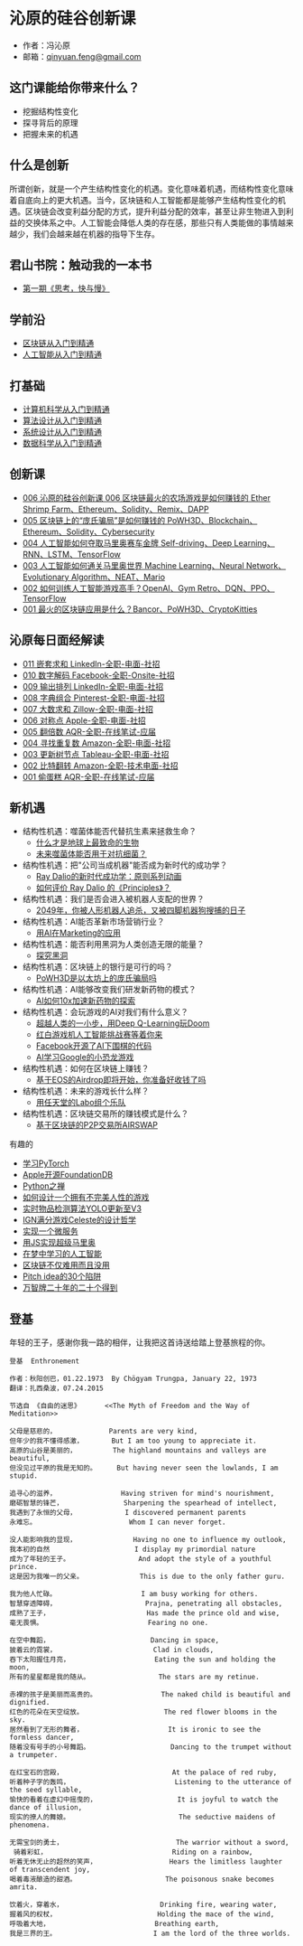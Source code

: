 # 沁原的硅谷创新课

- 作者：冯沁原
- 邮箱：qinyuan.feng@gmail.com

## 这门课能给你带来什么？

- 挖掘结构性变化
- 探寻背后的原理
- 把握未来的机遇

## 什么是创新

所谓创新，就是一个产生结构性变化的机遇。变化意味着机遇，而结构性变化意味着自底向上的更大机遇。当今，区块链和人工智能都是能够产生结构性变化的机遇。区块链会改变利益分配的方式，提升利益分配的效率，甚至让非生物进入到利益的交换体系之中。人工智能会降低人类的存在感，那些只有人类能做的事情越来越少，我们会越来越在机器的指导下生存。

## 君山书院：触动我的一本书

- [第一期《思考，快与慢》](https://www.youtube.com/watch?v=1Zf8k-w4Rp0)

## 学前沿

- [区块链从入门到精通](Blockchain/README.md)
- [人工智能从入门到精通](ArtificialIntelligent/README.md)

## 打基础

- [计算机科学从入门到精通](ComputerScience/README.md)
- [算法设计从入门到精通](AlgorithmDesign/README.md)
- [系统设计从入门到精通](SystemDesign/README.md)
- [数据科学从入门到精通](DataScientist/README.md)


## 创新课

- [006 沁原的硅谷创新课 006 区块链最火的农场游戏是如何赚钱的 Ether Shrimp Farm、Ethereum、Solidity、Remix、DAPP](https://www.youtube.com/watch?v=CsLYK7mz2P0)
- [005 区块链上的“庞氏骗局”是如何赚钱的 PoWH3D、Blockchain、Ethereum、Solidity、Cybersecurity
](https://www.youtube.com/watch?v=WJpEYxgUw1M)
- [004 人工智能如何夺取马里奥赛车金牌 Self-driving、Deep Learning、RNN、LSTM、TensorFlow
](https://www.youtube.com/watch?v=ECXNqtdHdow)
- [003 人工智能如何通关马里奥世界 Machine Learning、Neural Network、Evolutionary Algorithm、NEAT、Mario](https://www.youtube.com/watch?v=Zuff7plaTCo)
- [002 如何训练人工智能游戏高手？OpenAI、Gym Retro、DQN、PPO、TensorFlow](https://www.youtube.com/watch?v=cZa_xot8Wdc)
- [001 最火的区块链应用是什么？Bancor、PoWH3D、CryptoKitties](https://www.youtube.com/watch?v=tKPeYjldW_A)

## 沁原每日面经解读

- [011 嵌套求和 LinkedIn-全职-电面-社招](Interview/011.md)
- [010 数字解码 Facebook-全职-Onsite-社招](Interview/010.md)
- [009 输出排列 LinkedIn-全职-电面-社招](Interview/009.md)
- [008 字典组合 Pinterest-全职-电面-社招](Interview/008.md)
- [007 大数求和 Zillow-全职-电面-社招](Interview/007.md)
- [006 对称点 Apple-全职-电面-社招](Interview/006.md)
- [005 翻倍数 AQR-全职-在线笔试-应届](Interview/005.md)
- [004 寻找重复数 Amazon-全职-电面-社招](Interview/004.md)
- [003 更新树节点 Tableau-全职-电面-社招](Interview/003.md)
- [002 比特翻转 Amazon-全职-技术电面-社招](Interview/002.md)
- [001 偷蛋糕 AQR-全职-在线笔试-应届](Interview/001.md)

## 新机遇

- 结构性机遇：噬菌体能否代替抗生素来拯救生命？
  - [什么才是地球上最致命的生物](https://www.youtube.com/watch?v=YI3tsmFsrOg)
  - [未来噬菌体能否用于对抗细菌？](https://www.zhihu.com/question/21738443)
- 结构性机遇：把"公司当成机器"能否成为新时代的成功学？
  - [Ray Dalio的新时代成功学：原则系列动画](https://www.principles.com/principles-for-success/)
  - [如何评价 Ray Dalio 的《Principles》？](https://www.zhihu.com/question/23594060/answer/40995392)
- 结构性机遇：我们是否会进入被机器人支配的世界？
  - [2049年，你被人形机器人追杀，又被四脚机器狗搜捕的日子](https://www.youtube.com/watch?v=vjSohj-Iclc)
- 结构性机遇：AI能否革新市场营销行业？
  - [用AI在Marketing的应用](https://www.youtube.com/watch?v=FYMjXD3G__Y)
- 结构性机遇：能否利用黑洞为人类创造无限的能量？
  - [探究黑洞](https://www.youtube.com/watch?v=ulCdoCfw-bY)
- 结构性机遇：区块链上的银行是可行的吗？
  - [PoWH3D是以太坊上的庞氏骗局吗](https://github.com/pytorch/elf)
- 结构性机遇：AI能够改变我们研发新药物的模式？
  - [AI如何10x加速新药物的探索](https://www.youtube.com/watch?v=hY9Bc3mtphs)
- 结构性机遇：会玩游戏的AI对我们有什么意义？
  - [超越人类的一小步，用Deep Q-Learning玩Doom](https://medium.freecodecamp.org/an-introduction-to-deep-q-learning-lets-play-doom-54d02d8017d8)
  - [红白游戏机人工智能挑战赛等着你来](https://contest.openai.com/)
  - [Facebook开源了AI下围棋的代码](https://github.com/pytorch/elf)
  - [AI学习Google的小恐龙游戏](https://www.youtube.com/watch?v=sB_IGstiWlc)
- 结构性机遇：如何在区块链上赚钱？
  - [基于EOS的Airdrop即将开始，你准备好收钱了吗](https://eosdac.io/)
- 结构性机遇：未来的游戏长什么样？
  - [用任天堂的Labo组个乐队](https://www.youtube.com/watch?v=Fueos7OJeuo)
- 结构性机遇：区块链交易所的赚钱模式是什么？
  - [基于区块链的P2P交易所AIRSWAP](https://www.airswap.io/technology)

有趣的
  - [学习PyTorch](https://pytorch.org/tutorials/index.html)
  - [Apple开源FoundationDB](https://github.com/apple/foundationdb)
  - [Python之禅](https://www.youtube.com/watch?v=WJe3qVSOUqE)
  - [如何设计一个拥有不完美人性的游戏](https://www.youtube.com/watch?v=0IUaGQhlPwo)
  - [实时物品检测算法YOLO更新至V3](https://pjreddie.com/darknet/yolo/)
  - [IGN满分游戏Celeste的设计哲学](https://www.youtube.com/watch?v=4RlpMhBKNr0)
  - [实现一个微服务](https://koukia.ca/a-microservices-implementation-journey-part-1-9f6471fe917)
  - [用JS实现超级马里奥](https://www.youtube.com/watch?v=g-FpDQ8Eqw8&list=PLS8HfBXv9ZWWe8zXrViYbIM2Hhylx8DZx&index=0)
  - [在梦中学习的人工智能](https://worldmodels.github.io/)
  - [区块链不仅难用而且没用](https://medium.com/@kaistinchcombe/decentralized-and-trustless-crypto-paradise-is-actually-a-medieval-hellhole-c1ca122efdec)
  - [Pitch idea的30个陷阱](https://www.youtube.com/watch?v=4LTtr45y7P0)
  - [万智牌二十年的二十个得到](https://www.youtube.com/watch?v=QHHg99hwQGY)


## 登基

年轻的王子，感谢你我一路的相伴，让我把这首诗送给踏上登基旅程的你。

```
登基  Enthronement

作者：秋阳创巴，01.22.1973  By Chögyam Trungpa, January 22, 1973
翻译：扎西桑波，07.24.2015	 

节选自 《自由的迷思》      <<The Myth of Freedom and the Way of Meditation>>

父母是慈悲的，             Parents are very kind,
但年少的我不懂得感激，       But I am too young to appreciate it.  
高原的山谷是美丽的，         The highland mountains and valleys are beautiful,
但没见过平原的我是无知的。     But having never seen the lowlands, I am stupid.

追寻心的滋养，                Having striven for mind's nourishment,
磨砺智慧的锋芒，               Sharpening the spearhead of intellect,
我遇到了永恒的父母，            I discovered permanent parents
永难忘。                       Whom I can never forget.

没人能影响我的显现，              Having no one to influence my outlook,
我本初的自然                     I display my primordial nature
成为了年轻的王子。                 And adopt the style of a youthful prince.  
这是因为我唯一的父亲。              This is due to the only father guru.

我为他人忙碌。                     I am busy working for others.
智慧穿透障碍，                      Prajna, penetrating all obstacles,
成熟了王子，                        Has made the prince old and wise,
毫无畏惧。                          Fearing no one.

在空中舞蹈，                         Dancing in space,
披着云的霓裳，                        Clad in clouds,
吞下太阳握住月亮，                     Eating the sun and holding the moon,
所有的星星都是我的随从。                 The stars are my retinue.

赤裸的孩子是美丽而高贵的。                The naked child is beautiful and dignified.
红色的花朵在天空绽放。                    The red flower blooms in the sky.
居然看到了无形的舞者，                     It is ironic to see the formless dancer,
随着没有号手的小号舞蹈。                    Dancing to the trumpet without a trumpeter.

在红宝石的宫殿，                           At the palace of red ruby,
听着种子字的轰鸣，                          Listening to the utterance of the seed syllable,
愉快的看着在虚幻中摇曳的，                    It is joyful to watch the dance of illusion,
现实的撩人的舞娘。                           The seductive maidens of phenomena.

无需宝剑的勇士，                            The warrior without a sword,
 骑着彩虹，                               Riding on a rainbow,
听着无休无止的超然的笑声，                  Hears the limitless laughter of transcendent joy,
喝着毒液酿造的甜酒。                      The poisonous snake becomes amrita.

饮着火，穿着水，                        Drinking fire, wearing water,
握着风的权杖，                         Holding the mace of the wind,
呼吸着大地，                          Breathing earth,
我是三界的王。                        I am the lord of the three worlds.

```
